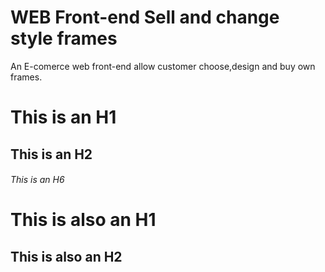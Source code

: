 # WEB Front-end Sell and change style frames
An E-comerce web front-end allow customer choose,design and buy own frames.

# This is an H1
## This is an H2
###### This is an H6

This is also an H1
==================

This is also an H2
------------------

